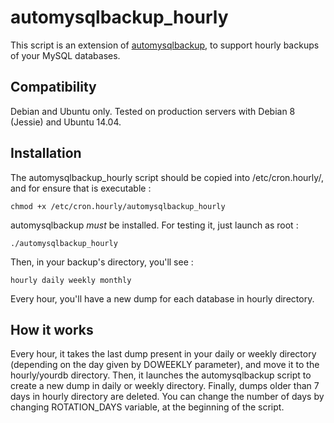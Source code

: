 automysqlbackup_hourly
======================

This script is an extension of [automysqlbackup](https://sourceforge.net/projects/automysqlbackup/),
to support hourly backups of your MySQL databases.

Compatibility
-------------

Debian and Ubuntu only. Tested on production servers with Debian 8 (Jessie) and Ubuntu 14.04.

Installation
------------

The automysqlbackup_hourly script should be copied into /etc/cron.hourly/, and
for ensure that is executable : 
<pre><code>chmod +x /etc/cron.hourly/automysqlbackup_hourly</code></pre>
automysqlbackup *must* be installed.
For testing it, just launch as root : 
<pre><code>./automysqlbackup_hourly</code></pre>
Then, in your backup's directory, you'll see :
<pre><code>hourly daily weekly monthly</code></pre>

Every hour, you'll have a new dump for each database in hourly directory.

How it works
------------

Every hour, it takes the last dump present in your daily or weekly directory
(depending on the day given by DOWEEKLY parameter), and move it to the
hourly/yourdb directory. Then, it launches the automysqlbackup script to
create a new dump in daily or weekly directory.
Finally, dumps older than 7 days in hourly directory are deleted. You can
change the number of days by changing ROTATION_DAYS variable, at the beginning
of the script.
